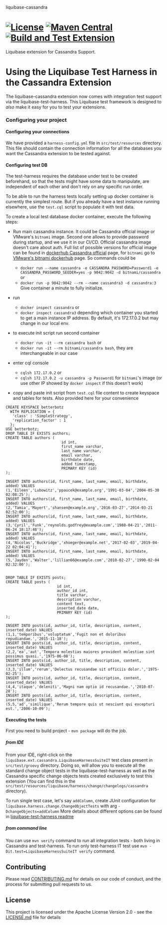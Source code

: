 liquibase-cassandra

[![License](https://img.shields.io/badge/License-Apache%202.0-blue.svg)](https://opensource.org/licenses/Apache-2.0)
[![Maven Central](https://img.shields.io/maven-central/v/org.liquibase.ext/liquibase-cassandra)](https://mvnrepository.com/artifact/org.liquibase.ext/liquibase-cassandra)
[![Build and Test Extension](https://github.com/liquibase/liquibase-cassandra/actions/workflows/test.yml/badge.svg)](https://github.com/liquibase/liquibase-cassandra/actions/workflows/test.yml)
===================

Liquibase extension for Cassandra Support.

# Using the Liquibase Test Harness in the Cassandra Extension
The liquibase-cassandra extension now comes with integration test support via the liquibase-test-harness.
This Liquibase test framework is designed to *also* make it easy for you to test your extensions.

### Configuring your project

#### Configuring your connections

We have provided a `harness-config.yml` file in `src/test/resources` directory.
This file should contain the connection information for all the databases you want the Cassandra extension to be tested against.


#### Configuring test DB
The test-harness requires the database under test to be created beforehand, so that the tests might have some data to manipulate, are independent of each other and don't rely on any specific run order.

To be able to run the harness tests locally setting up docker container is currently the simplest route. But if you already have a test instance running elsewhere, use the `test.cql` script to populate it with test data.

To create a local test database docker container, execute the following steps:
- Run main cassandra instance. It could be Cassandra official image or VMware's `bitnami` image. Second one allows to provide password during startup, and we use it in our CI/CD.
Official cassandra image doesn't care about auth. Full list of possible versions for official image can be found in [dockerhub Cassandra official](https://hub.docker.com/_/cassandra) page,
  for `bitnami` go to [VMware's bitnami dockerhub](https://hub.docker.com/r/bitnami/cassandra) page. So commands could be
  - `docker run --name cassandra -e CASSANDRA_PASSWORD=Password1 -e CASSANDRA_PASSWORD_SEEDER=yes -p 9042:9042 -d bitnami/cassandra` or
  - `docker run -p 9042:9042 --rm --name cassandra3 -d cassandra:3` 
 Give container a minute to fully initialize.
  
- run 
  - `docker inspect cassandra` or
  - `docker inspect cassandra3` depending which container you started to get a main instance IP address. By default, it's 172.17.0.2 but may change in our local env.
- to execute init script run second container 
  - `docker run -it --rm cassandra bash` or 
  - `docker run -it --rm bitnami/cassandra bash`, they are interchangeable in our case
- enter cql console
  - `cqlsh 172.17.0.2` or
  - `cqlsh 172.17.0.2 -u cassandra -p Password1` for `bitnami`'s image (or use other IP showed by `docker inspect` if this doesn't work)
- copy and paste init script from `test.cql` file content to create keyspace and tables for tests. Also provided here for your convenience
```
CREATE KEYSPACE betterbotz
  WITH REPLICATION = { 
   'class' : 'SimpleStrategy', 
   'replication_factor' : 1 
  };
USE betterbotz;
DROP TABLE IF EXISTS authors;
CREATE TABLE authors (
                         id int,
                         first_name varchar,
                         last_name varchar,
                         email varchar,
                         birthdate date,
                         added timestamp,
                         PRIMARY KEY (id)
);

INSERT INTO authors(id, first_name, last_name, email, birthdate, added) VALUES
(1,'Eileen','Lubowitz','ppaucek@example.org','1991-03-04','2004-05-30 02:08:25');
INSERT INTO authors(id, first_name, last_name, email, birthdate, added) VALUES
(2,'Tamia','Mayert','shansen@example.org','2016-03-27','2014-03-21 02:52:00');
INSERT INTO authors(id, first_name, last_name, email, birthdate, added) VALUES
(3,'Cyril','Funk','reynolds.godfrey@example.com','1988-04-21','2011-06-24 18:17:48');
INSERT INTO authors(id, first_name, last_name, email, birthdate, added) VALUES
(4,'Nicolas','Buckridge','xhoeger@example.net','2017-02-03','2019-04-22 02:04:41');
INSERT INTO authors(id, first_name, last_name, email, birthdate, added) VALUES
(5,'Jayden','Walter','lillian66@example.com','2010-02-27','1990-02-04 02:32:00');


DROP TABLE IF EXISTS posts;
CREATE TABLE posts (
                       id int,
                       author_id int,
                       title varchar,
                       description varchar,
                       content text,
                       inserted_date date,
                       PRIMARY KEY (id)
);

INSERT INTO posts(id, author_id, title, description, content, inserted_date) VALUES
(1,1,'temporibus','voluptatum','Fugit non et doloribus repudiandae.','2015-11-18');
INSERT INTO posts(id, author_id, title, description, content, inserted_date) VALUES
(2,2,'ea','aut','Tempora molestias maiores provident molestiae sint possimus quasi.','1975-06-08');
INSERT INTO posts(id, author_id, title, description, content, inserted_date) VALUES
(3,3,'illum','rerum','Delectus recusandae sit officiis dolor.','1975-02-25');
INSERT INTO posts(id, author_id, title, description, content, inserted_date) VALUES
(4,4,'itaque','deleniti','Magni nam optio id recusandae.','2010-07-28');
INSERT INTO posts(id, author_id, title, description, content, inserted_date) VALUES
(5,5,'ad','similique','Rerum tempore quis ut nesciunt qui excepturi est.','2006-10-09');
```

#### Executing the tests
First you need to build project - `mvn package` will do the job.

##### from IDE
From your IDE, right-click on the `liquibase.ext.cassandra.LiquibaseHarnessSuiteIT` test class present in `src/test/groovy` directory.
Doing so, will allow you to execute all the standard change object tests in the liquibase-test-harness as well as the
Cassandra specific change objects tests created exclusively to test this extension (You can find this in the
`src/test/resources/liquibase/harness/change/changelogs/cassandra` directory).

To run single test case, let's say `addColumn`, create JUnit configuration for `liquibase.harness.change.ChangeObjectTests` with arg `-DchangeObjects=addColumn`
More details about different options can be found in [liquibase-test-harness readme](https://github.com/liquibase/liquibase-test-harness)

##### from command line
You can use `mvn verify` command to run all integration tests - both living in Cassandra and test-harness.
To run only test-harness IT test use `mvn -Dit.test=LiquibaseHarnessSuiteIT verify` command.

## Contributing

Please read [CONTRIBUTING.md](./CONTRIBUTING.md) for details on our code of conduct, and the process for submitting pull requests to us.

<a name="license"></a>
## License

This project is licensed under the Apache License Version 2.0 - see the [LICENSE.md](LICENSE.md) file for details


